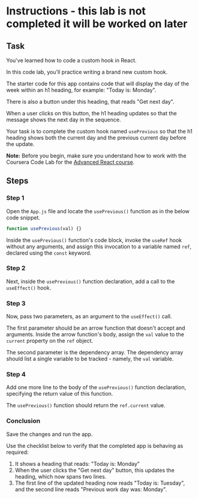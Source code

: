 # Instructions - this lab is not completed it will be worked on later

## Task

You've learned how to code a custom hook in React.

In this code lab, you'll practice writing a brand new custom hook.

The starter code for this app contains code that will display the day of the week within an h1 heading, for example: "Today is: Monday".

There is also a button under this heading, that reads "Get next day".

When a user clicks on this button, the h1 heading updates so that the message shows the next day in the sequence.

Your task is to complete the custom hook named `usePrevious` so that the h1 heading shows both the current day and the previous current day before the update.

**Note:** Before you begin, make sure you understand how to work with the Coursera Code Lab for the [Advanced React course](https://www.coursera.org/learn/advanced-react/supplement/htaLX/working-with-labs-in-this-course).

## Steps

### **Step 1**

Open the `App.js` file and locate the `usePrevious()` function as in the below code snippet.

```js
function usePrevious(val) {}
```

Inside the `usePrevious()` function's code block, invoke the `useRef` hook without any arguments, and assign this invocation to a variable named `ref`, declared using the `const` keyword.

### **Step 2**

Next, inside the `usePrevious()` function declaration, add a call to the `useEffect()` hook.

### **Step 3**

Now, pass two parameters, as an argument to the `useEffect()` call.

The first parameter should be an arrow function that doesn't accept and arguments. Inside the arrow function's body, assign the `val` value to the `current` property on the `ref` object.

The second parameter is the dependency array. The dependency array should list a single variable to be tracked - namely, the `val` variable.

### **Step 4**

Add one more line to the body of the `usePrevious()` function declaration, specifying the return value of this function.

The `usePrevious()` function should return the `ref.current` value.

### Conclusion

Save the changes and run the app.

Use the checklist below to verify that the completed app is behaving as required:

1. It shows a heading that reads: "Today is: Monday"
2. When the user clicks the "Get next day" button, this updates the heading, which now spans two lines.
3. The first line of the updated heading now reads "Today is: Tuesday", and the second line reads "Previous work day was: Monday".
